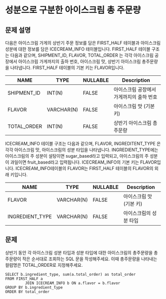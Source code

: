 # 성분으로 구분한 아이스크림 총 주문량

## 문제 설명
다음은 아이스크림 가게의 상반기 주문 정보를 담은 FIRST_HALF 테이블과 아이스크림 성분에 대한 정보를 담은 ICECREAM_INFO 테이블입니다. FIRST_HALF 테이블 구조는 다음과 같으며, SHIPMENT_ID, FLAVOR, TOTAL_ORDER 는 각각 아이스크림 공장에서 아이스크림 가게까지의 출하 번호, 아이스크림 맛, 상반기 아이스크림 총주문량을 나타냅니다. FIRST_HALF 테이블의 기본 키는 FLAVOR입니다.

| NAME        | TYPE       | NULLABLE | Description                           |
|-------------|------------|----------|---------------------------------------|
| SHIPMENT_ID | INT(N)     | FALSE    | 아이스크림 공장에서 가게까지의 출하 번호 |
| FLAVOR      | VARCHAR(N) | FALSE    | 아이스크림 맛 (기본 키)               |
| TOTAL_ORDER | INT(N)     | FALSE    | 상반기 아이스크림 총주문량             |

ICECREAM_INFO 테이블 구조는 다음과 같으며, FLAVOR, INGREDITENT_TYPE 은 각각 아이스크림 맛, 아이스크림의 성분 타입을 나타냅니다. INGREDIENT_TYPE에는 아이스크림의 주 성분이 설탕이면 sugar_based라고 입력되고, 아이스크림의 주 성분이 과일이면 fruit_based라고 입력됩니다. ICECREAM_INFO의 기본 키는 FLAVOR입니다. ICECREAM_INFO테이블의 FLAVOR는 FIRST_HALF 테이블의 FLAVOR의 외래 키입니다.

| NAME            | TYPE       | NULLABLE | Description                |
|-----------------|------------|----------|----------------------------|
| FLAVOR          | VARCHAR(N) | FALSE    | 아이스크림 맛 (기본 키)     |
| INGREDIENT_TYPE | VARCHAR(N) | FALSE    | 아이스크림의 성분 타입        |


## 문제
상반기 동안 각 아이스크림 성분 타입과 성분 타입에 대한 아이스크림의 총주문량을 총주문량이 작은 순서대로 조회하는 SQL 문을 작성해주세요. 
이때 총주문량을 나타내는 컬럼명은 TOTAL_ORDER로 지정해주세요.


```oracle
SELECT b.ingredient_type, sum(a.total_order) as total_order
FROM FIRST_HALF a
         JOIN ICECREAM_INFO b ON a.flavor = b.flavor
GROUP BY b.ingredient_type
ORDER BY total_order
```